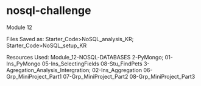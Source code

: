 # nosql-challenge
Module 12 

Files Saved as:
Starter_Code>NoSQL_analysis_KR;
Starter_Code>NoSQL_setup_KR

Resources Used:
Module_12-NOSQL-DATABASES
2-PyMongo;
01-Ins_PyMongo
05-Ins_SelectingFields
08-Stu_FindPets
3-Agregation_Analysis_Intergration;
02-Ins_Aggregation
06-Grp_MiniProject_Part1
07-Grp_MiniProject_Part2
08-Grp_MiniProject_Part3

